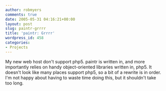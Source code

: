 ```yaml
---
author: robmyers
comments: true
date: 2005-05-31 04:16:21+00:00
layout: post
slug: paintr-grrrr
title: 'paintr: Grrrr'
wordpress_id: 458
categories:
- Projects
---
```


  
My new web host don't support php5. paintr is written in, and more importantly relies on handy object-oriented libraries written in, php5. It doesn't look like many places support php5, so a bit of a rewrite is in order. I'm not happy about having to waste time doing this, but it shouldn't take too long.  


  


